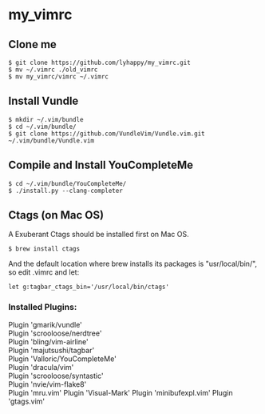 # my_vimrc

## Clone me

```
$ git clone https://github.com/lyhappy/my_vimrc.git
$ mv ~/.vimrc ./old_vimrc
$ mv my_vimrc/vimrc ~/.vimrc
```

## Install Vundle

```
$ mkdir ~/.vim/bundle
$ cd ~/.vim/bundle/
$ git clone https://github.com/VundleVim/Vundle.vim.git ~/.vim/bundle/Vundle.vim
```

## Compile and Install YouCompleteMe

```
$ cd ~/.vim/bundle/YouCompleteMe/
$ ./install.py --clang-completer
```

## Ctags (on Mac OS)

A Exuberant Ctags should be installed first on Mac OS.

```
$ brew install ctags
```

And the default location where brew installs its packages is "usr/local/bin/", so edit .vimrc and let:

```
let g:tagbar_ctags_bin='/usr/local/bin/ctags'
```

### Installed Plugins:
>
Plugin 'gmarik/vundle'<br>
Plugin 'scrooloose/nerdtree'<br>
Plugin 'bling/vim-airline'<br>
Plugin 'majutsushi/tagbar'<br>
Plugin 'Valloric/YouCompleteMe'<br>
Plugin 'dracula/vim'<br>
Plugin 'scrooloose/syntastic'<br>
Plugin 'nvie/vim-flake8'<br>
Plugin 'mru.vim'
Plugin 'Visual-Mark'
Plugin 'minibufexpl.vim'
Plugin 'gtags.vim'

